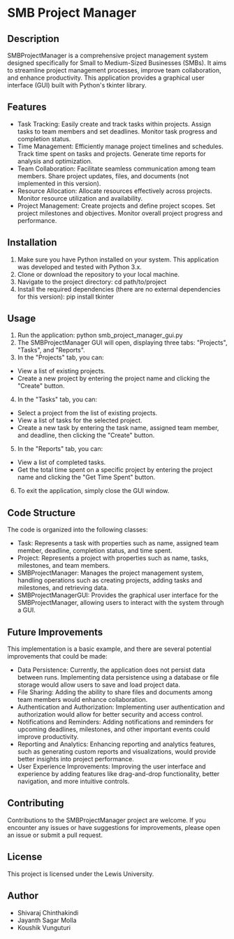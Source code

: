 # SMB Project Manager

## Description

SMBProjectManager is a comprehensive project management system designed specifically for Small to Medium-Sized Businesses (SMBs). It aims to streamline project management processes, improve team collaboration, and enhance productivity. This application provides a graphical user interface (GUI) built with Python's tkinter library.

## Features

* Task Tracking: Easily create and track tasks within projects. Assign tasks to team members and set deadlines. Monitor task progress and completion status.
* Time Management: Efficiently manage project timelines and schedules. Track time spent on tasks and projects. Generate time reports for analysis and optimization.
* Team Collaboration: Facilitate seamless communication among team members. Share project updates, files, and documents (not implemented in this version).
* Resource Allocation: Allocate resources effectively across projects. Monitor resource utilization and availability.
* Project Management: Create projects and define project scopes. Set project milestones and objectives. Monitor overall project progress and performance.

## Installation

1. Make sure you have Python installed on your system. This application was developed and tested with Python 3.x.
2. Clone or download the repository to your local machine.
3. Navigate to the project directory:
   cd path/to/project
4. Install the required dependencies (there are no external dependencies for this version):
   pip install tkinter

## Usage

1. Run the application:
   python smb_project_manager_gui.py
2. The SMBProjectManager GUI will open, displaying three tabs: "Projects", "Tasks", and "Reports".
3. In the "Projects" tab, you can:

* View a list of existing projects.
* Create a new project by entering the project name and clicking the "Create" button.

4. In the "Tasks" tab, you can:

* Select a project from the list of existing projects.
* View a list of tasks for the selected project.
* Create a new task by entering the task name, assigned team member, and deadline, then clicking the "Create" button.

5. In the "Reports" tab, you can:

* View a list of completed tasks.
* Get the total time spent on a specific project by entering the project name and clicking the "Get Time Spent" button.

6. To exit the application, simply close the GUI window.

## Code Structure

The code is organized into the following classes:

* Task: Represents a task with properties such as name, assigned team member, deadline, completion status, and time spent.
* Project: Represents a project with properties such as name, tasks, milestones, and team members.
* SMBProjectManager: Manages the project management system, handling operations such as creating projects, adding tasks and milestones, and retrieving data.
* SMBProjectManagerGUI: Provides the graphical user interface for the SMBProjectManager, allowing users to interact with the system through a GUI.

## Future Improvements

This implementation is a basic example, and there are several potential improvements that could be made:

* Data Persistence: Currently, the application does not persist data between runs. Implementing data persistence using a database or file storage would allow users to save and load project data.
* File Sharing: Adding the ability to share files and documents among team members would enhance collaboration.
* Authentication and Authorization: Implementing user authentication and authorization would allow for better security and access control.
* Notifications and Reminders: Adding notifications and reminders for upcoming deadlines, milestones, and other important events could improve productivity.
* Reporting and Analytics: Enhancing reporting and analytics features, such as generating custom reports and visualizations, would provide better insights into project performance.
* User Experience Improvements: Improving the user interface and experience by adding features like drag-and-drop functionality, better navigation, and more intuitive controls.

## Contributing

Contributions to the SMBProjectManager project are welcome. If you encounter any issues or have suggestions for improvements, please open an issue or submit a pull request.

## License

This project is licensed under the Lewis University.

## Author

- Shivaraj Chinthakindi
- Jayanth Sagar Molla
- Koushik Vunguturi

